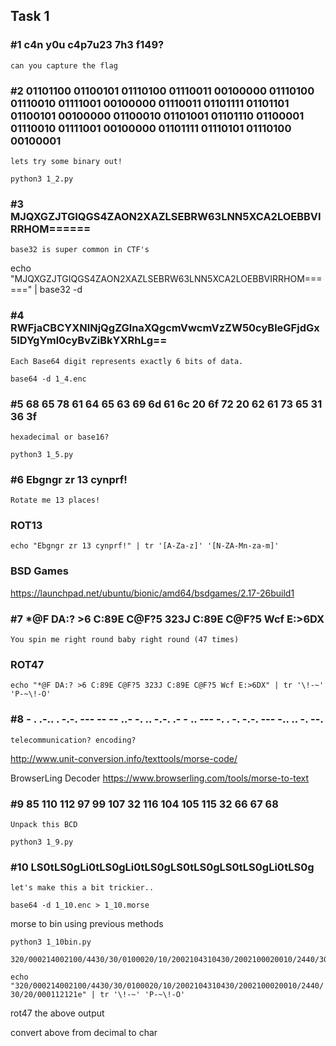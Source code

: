 ## Task 1

### #1 c4n y0u c4p7u23 7h3 f149?

    can you capture the flag

### #2 01101100 01100101 01110100 01110011 00100000 01110100 01110010 01111001 00100000 01110011 01101111 01101101 01100101 00100000 01100010 01101001 01101110 01100001 01110010 01111001 00100000 01101111 01110101 01110100 00100001

    lets try some binary out!

`python3 1_2.py`

### #3 MJQXGZJTGIQGS4ZAON2XAZLSEBRW63LNN5XCA2LOEBBVIRRHOM======

    base32 is super common in CTF's

echo "MJQXGZJTGIQGS4ZAON2XAZLSEBRW63LNN5XCA2LOEBBVIRRHOM======" | base32 -d


### #4 RWFjaCBCYXNlNjQgZGlnaXQgcmVwcmVzZW50cyBleGFjdGx5IDYgYml0cyBvZiBkYXRhLg==

    Each Base64 digit represents exactly 6 bits of data.

`base64 -d 1_4.enc`

### #5 68 65 78 61 64 65 63 69 6d 61 6c 20 6f 72 20 62 61 73 65 31 36 3f

    hexadecimal or base16?   
 
 `python3 1_5.py`

### #6 Ebgngr zr 13 cynprf!

    Rotate me 13 places!

### ROT13

`echo "Ebgngr zr 13 cynprf!" | tr '[A-Za-z]' '[N-ZA-Mn-za-m]'`

### BSD Games
https://launchpad.net/ubuntu/bionic/amd64/bsdgames/2.17-26build1

### #7 *@F DA:? >6 C:89E C@F?5 323J C:89E C@F?5 Wcf E:>6DX

    You spin me right round baby right round (47 times)

### ROT47

`echo "*@F DA:? >6 C:89E C@F?5 323J C:89E C@F?5 Wcf E:>6DX" | tr '\!-~' 'P-~\!-O'`


### #8 	 - . .-.. . -.-. --- -- -- ..- -. .. -.-. .- - .. --- -. . -. -.-. --- -.. .. -. --.
    
    telecommunication? encoding? 

http://www.unit-conversion.info/texttools/morse-code/

BrowserLing Decoder
https://www.browserling.com/tools/morse-to-text

### #9 85 110 112 97 99 107 32 116 104 105 115 32 66 67 68  

    Unpack this BCD

`python3 1_9.py`


### #10 LS0tLS0gLi0tLS0gLi0tLS0gLS0tLS0gLS0tLS0gLi0tLS0g

    let's make this a bit trickier..

`base64 -d 1_10.enc > 1_10.morse`

morse to bin using previous methods

`python3 1_10bin.py`

    320/000214002100/4430/30/0100020/10/2002104310430/2002100020010/2440/30/20/000112121e

`echo "320/000214002100/4430/30/0100020/10/2002104310430/2002100020010/2440/30/20/000112121e" | tr '\!-~' 'P-~\!-O'`

rot47 the above output

convert above from decimal to char

    
